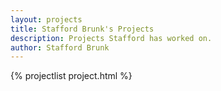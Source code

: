 ```yaml
---
layout: projects
title: Stafford Brunk's Projects
description: Projects Stafford has worked on.
author: Stafford Brunk
---
```

{% projectlist project.html %}
